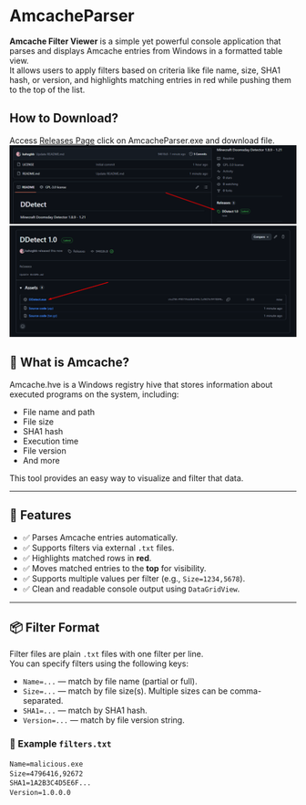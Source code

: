 # AmcacheParser

**Amcache Filter Viewer** is a simple yet powerful console application that parses and displays Amcache entries from Windows in a formatted table view.  
It allows users to apply filters based on criteria like file name, size, SHA1 hash, or version, and highlights matching entries in red while pushing them to the top of the list.

## How to Download?
Access <a href="/releases/tag/Releases">Releases Page</a> click on AmcacheParser.exe and download file.
</br>
![](https://github.com/kahzgbb/DDetect/blob/main/step1.png?raw=true)
</br>
![](https://github.com/kahzgbb/DDetect/blob/main/step2.png?raw=true)
</br>

## 🧩 What is Amcache?

Amcache.hve is a Windows registry hive that stores information about executed programs on the system, including:
- File name and path
- File size
- SHA1 hash
- Execution time
- File version
- And more

This tool provides an easy way to visualize and filter that data.

---

## 🎯 Features

- ✅ Parses Amcache entries automatically.
- ✅ Supports filters via external `.txt` files.
- ✅ Highlights matched rows in **red**.
- ✅ Moves matched entries to the **top** for visibility.
- ✅ Supports multiple values per filter (e.g., `Size=1234,5678`).
- ✅ Clean and readable console output using `DataGridView`.

---

## 📦 Filter Format

Filter files are plain `.txt` files with one filter per line.  
You can specify filters using the following keys:

- `Name=...` — match by file name (partial or full).
- `Size=...` — match by file size(s). Multiple sizes can be comma-separated.
- `SHA1=...` — match by SHA1 hash.
- `Version=...` — match by file version string.

### 📝 Example `filters.txt`

```txt
Name=malicious.exe
Size=4796416,92672
SHA1=1A2B3C4D5E6F...
Version=1.0.0.0
